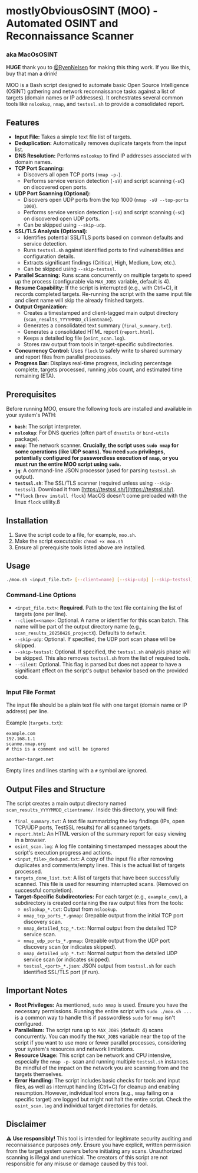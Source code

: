 # mostlyObviousOSINT (MOO) - Automated OSINT and Reconnaissance Scanner
### aka  MacOsOSINT

**HUGE** thank you to [@RyenNelsen](https://github.com/RyenNelsen) for making this thing work. If you like this, buy that man a drink!

MOO is a Bash script designed to automate basic Open Source Intelligence (OSINT) gathering and network reconnaissance tasks against a list of targets (domain names or IP addresses). It orchestrates several common tools like `nslookup`, `nmap`, and `testssl.sh` to provide a consolidated report.

## Features

* **Input File:** Takes a simple text file list of targets.
* **Deduplication:** Automatically removes duplicate targets from the input list.
* **DNS Resolution:** Performs `nslookup` to find IP addresses associated with domain names.
* **TCP Port Scanning:**
    * Discovers all open TCP ports (`nmap -p-`).
    * Performs service version detection (`-sV`) and script scanning (`-sC`) on discovered open ports.
* **UDP Port Scanning (Optional):**
    * Discovers open UDP ports from the top 1000 (`nmap -sU --top-ports 1000`).
    * Performs service version detection (`-sV`) and script scanning (`-sC`) on discovered open UDP ports.
    * Can be skipped using `--skip-udp`.
* **SSL/TLS Analysis (Optional):**
    * Identifies potential SSL/TLS ports based on common defaults and service detection.
    * Runs `testssl.sh` against identified ports to find vulnerabilities and configuration details.
    * Extracts significant findings (Critical, High, Medium, Low, etc.).
    * Can be skipped using `--skip-testssl`.
* **Parallel Scanning:** Runs scans concurrently on multiple targets to speed up the process (configurable via `MAX_JOBS` variable, default is 4).
* **Resume Capability:** If the script is interrupted (e.g., with Ctrl+C), it records completed targets. Re-running the script with the same input file and client name will skip the already finished targets.
* **Output Organization:**
    * Creates a timestamped and client-tagged main output directory (`scan_results_YYYYMMDD_clientname`).
    * Generates a consolidated text summary (`final_summary.txt`).
    * Generates a consolidated HTML report (`report.html`).
    * Keeps a detailed log file (`osint_scan.log`).
    * Stores raw output from tools in target-specific subdirectories.
* **Concurrency Control:** Uses `flock` to safely write to shared summary and report files from parallel processes.
* **Progress Bar:** Displays real-time progress, including percentage complete, targets processed, running jobs count, and estimated time remaining (ETA).

## Prerequisites

Before running MOO, ensure the following tools are installed and available in your system's PATH:

* **`bash`**: The script interpreter.
* **`nslookup`**: For DNS queries (often part of `dnsutils` or `bind-utils` package).
* **`nmap`**: The network scanner. **Crucially, the script uses `sudo nmap` for some operations (like UDP scans). You need `sudo` privileges, potentially configured for passwordless execution of `nmap`, or you must run the entire MOO script using `sudo`.**
* **`jq`**: A command-line JSON processor (used for parsing `testssl.sh` output).
* **`testssl.sh`**: The SSL/TLS scanner (required unless using `--skip-testssl`). Download it from [https://testssl.sh/](https://testssl.sh/).
* **`flock` (`brew install flock`) MacOS doesn't come preloaded with the linux `flock` utility.ß

## Installation

1.  Save the script code to a file, for example, `moo.sh`.
2.  Make the script executable: `chmod +x moo.sh`
3.  Ensure all prerequisite tools listed above are installed.

## Usage

```bash
./moo.sh <input_file.txt> [--client=name] [--skip-udp] [--skip-testssl] [--silent]
```

### Command-Line Options

* `<input_file.txt>`: **Required**. Path to the text file containing the list of targets (one per line).
* `--client=<name>`: Optional. A name or identifier for this scan batch. This name will be part of the output directory name (e.g., `scan_results_20250426_projectX`). Defaults to `default`.
* `--skip-udp`: Optional. If specified, the UDP port scan phase will be skipped.
* `--skip-testssl`: Optional. If specified, the `testssl.sh` analysis phase will be skipped. This also removes `testssl.sh` from the list of required tools.
* `--silent`: Optional. This flag is parsed but does not appear to have a significant effect on the script's output behavior based on the provided code.

### Input File Format

The input file should be a plain text file with one target (domain name or IP address) per line.

Example (`targets.txt`):

```
example.com
192.168.1.1
scanme.nmap.org
# this is a comment and will be ignored

another-target.net
```

Empty lines and lines starting with a `#` symbol are ignored.

## Output Files and Structure

The script creates a main output directory named `scan_results_YYYYMMDD_clientname/`. Inside this directory, you will find:

* `final_summary.txt`: A text file summarizing the key findings (IPs, open TCP/UDP ports, TestSSL results) for all scanned targets.
* `report.html`: An HTML version of the summary report for easy viewing in a browser.
* `osint_scan.log`: A log file containing timestamped messages about the script's execution progress and actions.
* `<input_file>_deduped.txt`: A copy of the input file after removing duplicates and comments/empty lines. This is the actual list of targets processed.
* `targets_done_list.txt`: A list of targets that have been successfully scanned. This file is used for resuming interrupted scans. (Removed on successful completion).
* **Target-Specific Subdirectories:** For each target (e.g., `example_com/`), a subdirectory is created containing the raw output files from the tools:
    * `nslookup_*.txt`: Output from `nslookup`.
    * `nmap_tcp_ports_*.gnmap`: Grepable output from the initial TCP port discovery scan.
    * `nmap_detailed_tcp_*.txt`: Normal output from the detailed TCP service scan.
    * `nmap_udp_ports_*.gnmap`: Grepable output from the UDP port discovery scan (or indicates skipped).
    * `nmap_detailed_udp_*.txt`: Normal output from the detailed UDP service scan (or indicates skipped).
    * `testssl_<port>_*.json`: JSON output from `testssl.sh` for each identified SSL/TLS port (if run).

## Important Notes

* **Root Privileges:** As mentioned, `sudo nmap` is used. Ensure you have the necessary permissions. Running the entire script with `sudo ./moo.sh ...` is a common way to handle this if passwordless `sudo` for `nmap` isn't configured.
* **Parallelism:** The script runs up to `MAX_JOBS` (default: 4) scans concurrently. You can modify the `MAX_JOBS` variable near the top of the script if you want to use more or fewer parallel processes, considering your system's resources and network limitations.
* **Resource Usage:** This script can be network and CPU intensive, especially the `nmap -p-` scan and running multiple `testssl.sh` instances. Be mindful of the impact on the network you are scanning from and the targets themselves.
* **Error Handling:** The script includes basic checks for tools and input files, as well as interrupt handling (Ctrl+C) for cleanup and enabling resumption. However, individual tool errors (e.g., `nmap` failing on a specific target) are logged but might not halt the entire script. Check the `osint_scan.log` and individual target directories for details.

## Disclaimer

⚠️ **Use responsibly!** This tool is intended for legitimate security auditing and reconnaissance purposes *only*. Ensure you have explicit, written permission from the target system owners before initiating any scans. Unauthorized scanning is illegal and unethical. The creators of this script are not responsible for any misuse or damage caused by this tool.

